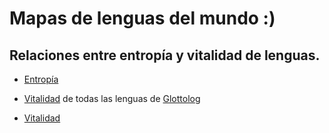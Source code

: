 # Mapas de lenguas del mundo :)
## Relaciones entre entropía y vitalidad de lenguas. 


* [Entropía](./map_entropy.html)

* [Vitalidad](./map_glottolog.html) de todas las lenguas de [Glottolog](https://glottolog.org/)

* [Vitalidad](./map_entropy_glottolog.html)

